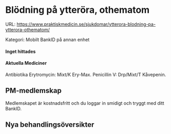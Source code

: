 # Blödning på ytteröra, othematom

URL: https://www.praktiskmedicin.se/sjukdomar/ytterora-blodning-pa-ytterora-othematom/



Kategori: Mobilt BankID på annan enhet

#### Inget hittades

#### Aktuella Mediciner

Antibiotika
Erytromycin: Mixt/K Ery-Max.
Penicillin V: Drp/Mixt/T Kåvepenin.

## PM-medlemskap

Medlemskapet är kostnadsfritt och du loggar in smidigt och tryggt med ditt BankID.

## Nya behandlingsöversikter

